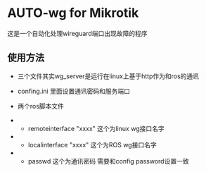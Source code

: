 # AUTO-wg for Mikrotik
这是一个自动化处理wireguard端口出现故障的程序<br />

## 使用方法
 * 三个文件其实wg_server是运行在linux上基于http作为和ros的通讯
 * confing.ini 里面设置通讯密码和服务端口
 * 两个ros脚本文件
 
 * * remoteinterface "xxxx" 这个为linux wg接口名字
 * * localinterface "xxxx" 这个为ROS wg接口名字
 * *  passwd 这个为通讯密码 需要和config password设置一致
 

